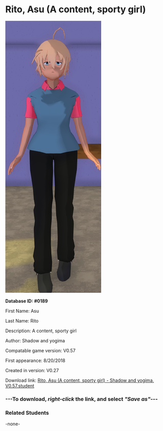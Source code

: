 # Rito, Asu (A content, sporty girl)

<img src="../../Files/Images/Rito, Asu (A content, sporty girl).png" title="Rito, Asu (A content, sporty girl) - Shadow and yogima, V0.57">

**Database ID: #0189**

First Name: Asu

Last Name: Rito

Description: A content, sporty girl

Author: Shadow and yogima

Compatable game version: V0.57

First appearance: 8/20/2018

Created in version: V0.27

Download link: <a href="https://raw.githubusercontent.com/Arbiter1223/Daigaku-Gurashi-Custom-Students/master/Files/Student%20Files/Rito%2C%20Asu%20(A%20content%2C%20sporty%20girl)%20-%20Shadow%20and%20yogima%2C%20V0.57.student">Rito, Asu (A content, sporty girl) - Shadow and yogima, V0.57.student</a>

### ---**To download, _right-click_ the link, and select _"Save as"_**---

### Related Students

-none-
